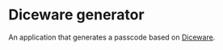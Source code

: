 # Diceware generator

An application that generates a passcode based on [Diceware](http://world.std.com/%7Ereinhold/diceware.html).